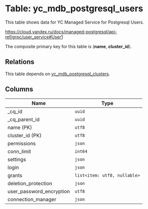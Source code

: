 # Table: yc_mdb_postgresql_users

This table shows data for YC Managed Service for Postgresql Users.

https://cloud.yandex.ru/docs/managed-postgresql/api-ref/grpc/user_service#User1

The composite primary key for this table is (**name**, **cluster_id**).

## Relations

This table depends on [yc_mdb_postgresql_clusters](yc_mdb_postgresql_clusters.md).

## Columns

| Name          | Type          |
| ------------- | ------------- |
|_cq_id|`uuid`|
|_cq_parent_id|`uuid`|
|name (PK)|`utf8`|
|cluster_id (PK)|`utf8`|
|permissions|`json`|
|conn_limit|`int64`|
|settings|`json`|
|login|`json`|
|grants|`list<item: utf8, nullable>`|
|deletion_protection|`json`|
|user_password_encryption|`utf8`|
|connection_manager|`json`|